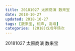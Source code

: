 ```yaml
---
title: 20181027 太原商演 数来宝
date: 2018-10-27
updated: 2018-10-27
tags: [数来宝, 相声, 高峰]
categories: (2018)戊戌年场次 
---
```

20181027 太原商演 数来宝
